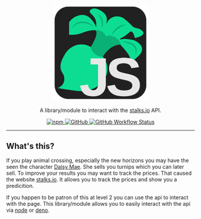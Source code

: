 <div align="center">
  <img src="images/logo.svg" width="256"/>
  <br>
  <p>A library/module to interact with the <a href="https://stalks.io/">stalks.io</a> API.</p>
  <a href="https://www.npmjs.com/package/stalks.js">
    <img alt="npm" src="https://img.shields.io/npm/v/stalks.js?style=for-the-badge&logo=npm">
  </a>
  <a href="https://www.github.com/derPiepmat/stalks.js">
    <img alt="GitHub" src="https://img.shields.io/github/license/derPiepmatz/stalks.js?style=for-the-badge">
  </a>
  <a href="https://www.github.com/derPiepmat/stalks.js">
    <img alt="GitHub Workflow Status" src="https://img.shields.io/github/workflow/status/derPiepmatz/stalks.js/Node.js Package?style=for-the-badge&logo=github">
  </a>
</div>

---

<!-- TOC -->

## What's this?

If you play animal crossing, especially the new horizons you may have the seen the character [Daisy Mae](https://animalcrossing.fandom.com/wiki/Daisy_Mae). She sells you turnips which you can later sell. To improve your results you may want to track the prices. That caused the website [stalks.io](https://stalks.io). It allows you to track the prices and show you a predicition.

If you happen to be patron of this at level 2 you can use the api to interact with the page. This library/module allows you to easily interact with the api via [node](https://nodejs.org/) or [deno](https://deno.land).
